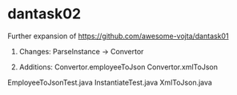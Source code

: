 # dantask02

Further expansion of https://github.com/awesome-vojta/dantask01

1. Changes:
ParseInstance -> Convertor

2. Additions:
Convertor.employeeToJson
Convertor.xmlToJson

EmployeeToJsonTest.java
InstantiateTest.java
XmlToJson.java
